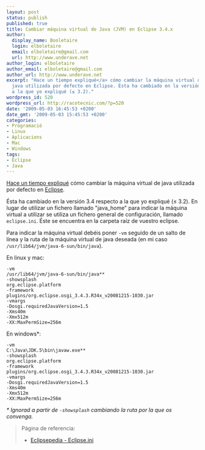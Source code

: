 ```yaml
---
layout: post
status: publish
published: true
title: Cambiar máquina virtual de Java (JVM) en Eclipse 3.4.x
author:
  display_name: Booletaire
  login: elboletaire
  email: elboletaire@gmail.com
  url: http://www.underave.net
author_login: elboletaire
author_email: elboletaire@gmail.com
author_url: http://www.underave.net
excerpt: "Hace un tiempo expliqué</a> cómo cambiar la máquina virtual de
  java utilizada por defecto en Eclipse. Ésta ha cambiado en la versión 3.4 respecto
  a la que yo expliqué (≤ 3.2)."
wordpress_id: 520
wordpress_url: http://racotecnic.com/?p=520
date: '2009-05-03 16:45:53 +0200'
date_gmt: '2009-05-03 15:45:53 +0200'
categories:
- Programació
- Linux
- Aplicacions
- Mac
- Windows
tags:
- Eclipse
- Java
---
```


<a title="Ver artículo" href="http://racotecnic.com/2009/01/cambiar-maquina-virtual-de-java-en-eclipse/" target="_self">Hace un tiempo expliqué</a> cómo cambiar la máquina virtual de java utilizada por defecto en <a title="Visitar página oficial de Eclipse" href="http://www.eclipse.org" target="_blank">Eclipse</a>.

Ésta ha cambiado en la versión 3.4 respecto a la que yo expliqué (≤ 3.2). En
lugar de utilizar un fichero llamado "java_home" para indicar la máquina virtual
a utilizar se utiliza un fichero general de configuración, llamado `eclipse.ini`.
Éste se encuentra en la carpeta raíz de vuestro eclipse.

Para indicar la máquina virtual debéis poner `-vm` seguido de un salto de línea
y la ruta de la máquina virtual de java deseada (en mi caso
`/usr/lib64/jvm/java-6-sun/bin/java`).

En linux y mac:

~~~
-vm
/usr/lib64/jvm/java-6-sun/bin/java**
-showsplash
org.eclipse.platform
-framework
plugins/org.eclipse.osgi_3.4.3.R34x_v20081215-1030.jar
-vmargs
-Dosgi.requiredJavaVersion=1.5
-Xms40m
-Xmx512m
-XX:MaxPermSize=256m
~~~

En windows*:

~~~
-vm
C:\Java\JDK.5\bin\javaw.exe**
-showsplash
org.eclipse.platform
-framework
plugins/org.eclipse.osgi_3.4.3.R34x_v20081215-1030.jar
-vmargs
-Dosgi.requiredJavaVersion=1.5
-Xms40m
-Xmx512m
-XX:MaxPermSize=256m
~~~

_* Ignorad a partir de `-showsplash` cambiando la ruta por la que os convenga._

<blockquote>
  Página de referencia:
  <ul>
    <li><a title="Ir a la página original" href="http://wiki.eclipse.org/Eclipse.ini" target="_blank">Eclipsepedia - Eclipse.ini</a></li>
  </ul>
</blockquote>

